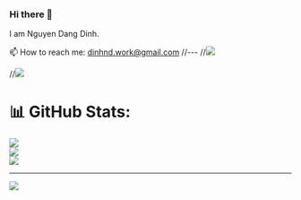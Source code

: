 ### Hi there 👋
I am Nguyen Dang Dinh.

📫 How to reach me: dinhnd.work@gmail.com
//---
//![](https://github-readme-stats.vercel.app/api?username=WindyWin&show_icons=true&theme=transparent)

//![](https://komarev.com/ghpvc/?username=WindyWin&color=blue)

# 📊 GitHub Stats:
![](https://github-readme-stats.vercel.app/api?username=zennomi&theme=dark&hide_border=false&include_all_commits=false&count_private=false)<br/>
![](https://github-readme-streak-stats.herokuapp.com/?user=zennomi&theme=dark&hide_border=false)<br/>
![](https://github-readme-stats.vercel.app/api/top-langs/?username=zennomi&theme=dark&hide_border=false&include_all_commits=false&count_private=false&layout=compact)

---
[![](https://visitcount.itsvg.in/api?id=zennomi&icon=7&color=9)](https://visitcount.itsvg.in)

